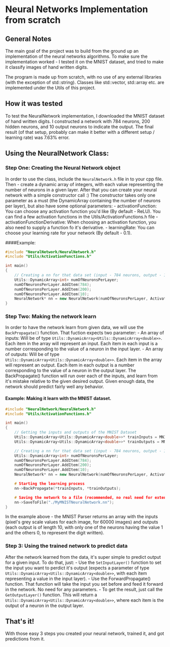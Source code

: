 # Neural Networks Implementation from scratch

## General Notes
The main goal of the project was to build from the ground up an implementation of the neural networks algorithms. 
To make sure the implementation worked - I tested it on the MNIST dataset, and tried to make it classify images of hand written digits.

The program is made up from scratch, with no use of any external libraries (with the exception of std::string).
Classes like std::vector, std::array etc. are implemented under the Utils of this project.

## How it was tested
To test the NeuralNetwork implementation, I downloaded the MNIST dataset of hand written digits.
I constructed a network with 784 neurons, 200 hidden neurons, and 10 output neurons to indicate the output.
The final result (of that setup, probably can make it better with a different setup / learning rate) was 7.63% error.

## Using the NeuralNetwork Class:
### Step One: Creating the Neural Network object
In order to use the class, include the `NeuralNetwork.h` file in to your cpp file.
Then - create a dynamic array of integers, with each value representing the number of neurons in a given layer.
After that you can create your neural network with a simple constructor call :)
The constructor takes only one parameter as a must (the DynamicArray containing the number of neurons per layer), but also have some optional parameters:
    - activationFunction: You can choose any activation function you'd like (By default - ReLU). You can find a few activation functions in the Utils/ActivationFunctions.h file
    - activationFunctionDerivative: When choosing an activation function, you also need to supply a function fo it's derivative.
    - learningRate: You can choose your learning rate for your network (By default - 0.1).

####Example:

```c++
#include "NeuralNetwork/NeuralNetwork.h"
#include "Utils/ActivationFunctions.h"

int main()
{
    // Creating a nn for that data set (input - 784 neurons, output - 10 neurons, hidden layer of 200 neurons)
    Utils::DynamicArray<int> numOfNeuronsPerLayer;
    numOfNeuronsPerLayer.AddItem(784);
    numOfNeuronsPerLayer.AddItem(200);
    numOfNeuronsPerLayer.AddItem(10);
    NeuralNetwork* nn = new NeuralNetwork(numOfNeuronsPerLayer, ActivationFunctions::Sigmoid, ActivationFunctions::SigmoidDerivative, 0.12);
}
```

### Step Two: Making the network learn
In order to have the network learn from given data, we will use the `BackPropagate()` function.
That fuction expects two parameter:
    - An array of inputs: Will be of type `Utils::DynamicArray<Utils::DynamicArray<double>>`. Each item in the array will represent an input. Each item in each input is a number corresponding to the value of a neuron in the input layer.
    - An array of outputs: Will be of type `Utils::DynamicArray<Utils::DynamicArray<double>>`. Each item in the array will represent an output. Each item in each output is a number corresponding to the value of a neuron in the output layer.
The BackPropagate() function will run over each of the inputs, and learn from it's mistake relative to the given desired output.
Given enough data, the network should predict fairly well any behavior.

#### Example: Making it learn with the MNIST dataset.

```c++
#include "NeuralNetwork/NeuralNetwork.h"
#include "Utils/ActivationFunctions.h"

int main()
{
    // Getting the inputs and outputs of the MNIST Dataset
    Utils::DynamicArray<Utils::DynamicArray<double>>* trainInputs = MNISTParser::GetTrainInputs();
    Utils::DynamicArray<Utils::DynamicArray<double>>* trainOutputs = MNISTParser::GetTrainOutputs();

    // Creating a nn for that data set (input - 784 neurons, output - 10 neurons, hidden layer of 200 neurons)
    Utils::DynamicArray<int> numOfNeuronsPerLayer;
    numOfNeuronsPerLayer.AddItem(784);
    numOfNeuronsPerLayer.AddItem(200);
    numOfNeuronsPerLayer.AddItem(10);
    NeuralNetwork* nn = new NeuralNetwork(numOfNeuronsPerLayer, ActivationFunctions::Sigmoid, ActivationFunctions::SigmoidDerivative, 0.12);

    # Starting the learning process
    nn->BackPropagate(*trainInputs, *trainOutputs);

    # Saving the network to a file (recommended, no real need for extention)
    nn->SaveToFile("./MyMNISTNeuralNetwork.nn");
}
```

In the example above - the MNIST Parser returns an array with the inputs (pixel's grey scale values for each image, for 60000 images) and outputs (each output is of length 10, with only one of the neurons having the value 1 and the others 0, to represent the digit written).

### Step 3: Using the trained network to predict data
After the network learned from the data, it's super simple to predict output for a given input.
To do that, just:
    - Use the `SetInputLayer()` function to set the input you want to perdict it's output (expects a parameter of type `Utils::DynamicArray<Utils::DynamicArray<double>>`, with each item representing a value in the input layer).
    - Use the ForwardPropagate() function. That function will take the input you set before and feed it forward in the network. No need for any parameters.
    - To get the result, just call the `GetOutputLayer()` function. This will return a `Utils::DynamicArray<Utils::DynamicArray<double>>`, where each item is the output of a neuron in the output layer.

## That's it!
With those easy 3 steps you created your neural network, trained it, and got predictions from it.

